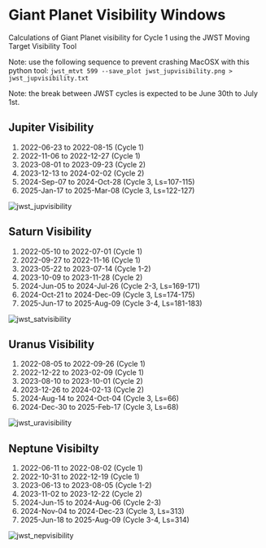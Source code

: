 # Giant Planet Visibility Windows

Calculations of Giant Planet visibility for Cycle 1 using the JWST Moving Target Visibility Tool

Note: use the following sequence to prevent crashing MacOSX with this python tool: 
`jwst_mtvt 599 --save_plot jwst_jupvisibility.png > jwst_jupvisibility.txt`

Note:  the break between JWST cycles is expected to be June 30th to July 1st.

## Jupiter Visibility

1. 2022-06-23 to 2022-08-15 (Cycle 1)
2. 2022-11-06 to 2022-12-27 (Cycle 1)
3. 2023-08-01 to 2023-09-23 (Cycle 2)
4. 2023-12-13 to 2024-02-02 (Cycle 2)
5. 2024-Sep-07 to 2024-Oct-28 (Cycle 3, Ls=107-115)
6. 2025-Jan-17 to 2025-Mar-08 (Cycle 3, Ls=122-127)


![jwst_jupvisibility](https://user-images.githubusercontent.com/4047392/185187323-bcdf77d2-c13d-46ee-a310-4d84a54fd510.png)

## Saturn Visibility

1. 2022-05-10 to 2022-07-01 (Cycle 1)
2. 2022-09-27 to 2022-11-16 (Cycle 1)
3. 2023-05-22 to 2023-07-14 (Cycle 1-2)
4. 2023-10-09 to 2023-11-28 (Cycle 2)
5. 2024-Jun-05 to 2024-Jul-26 (Cycle 2-3, Ls=169-171)
6. 2024-Oct-21 to 2024-Dec-09 (Cycle 3, Ls=174-175)
7. 2025-Jun-17 to 2025-Aug-09 (Cycle 3-4, Ls=181-183)

![jwst_satvisibility](https://user-images.githubusercontent.com/4047392/185187518-2d2abe6d-d46a-4d34-8c87-5d08727721ea.png)

## Uranus Visibility

1. 2022-08-05 to 2022-09-26 (Cycle 1)
2. 2022-12-22 to 2023-02-09 (Cycle 1)
3. 2023-08-10 to 2023-10-01 (Cycle 2)
4. 2023-12-26 to 2024-02-13 (Cycle 2)
5. 2024-Aug-14 to 2024-Oct-04 (Cycle 3, Ls=66)
6. 2024-Dec-30 to 2025-Feb-17 (Cycle 3, Ls=68)
   

![jwst_uravisibility](https://user-images.githubusercontent.com/4047392/185187548-36493b2e-8929-4bf9-9dcc-7b8bb28425a9.png)


## Neptune Visibilty

1. 2022-06-11 to 2022-08-02 (Cycle 1)
2. 2022-10-31 to 2022-12-19 (Cycle 1)
3. 2023-06-13 to 2023-08-05 (Cycle 1-2)
4. 2023-11-02 to 2023-12-22 (Cycle 2)
5. 2024-Jun-15 to 2024-Aug-06 (Cycle 2-3)
6. 2024-Nov-04 to 2024-Dec-23 (Cycle 3, Ls=313)
7. 2025-Jun-18 to 2025-Aug-09 (Cycle 3-4, Ls=314)

![jwst_nepvisibility](https://user-images.githubusercontent.com/4047392/185187561-233a8a55-6dd1-486c-bd5c-58f4fbca27b2.png)
